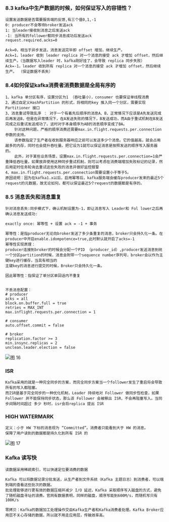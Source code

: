 
### 8.3 kafka中生产数据的时候，如何保证写入的容错性？

    设置发送数据是否需要服务端的反馈,有三个值0,1,-1
    0: producer不会等待broker发送ack
    1: 当leader接收到消息之后发送ack
    -1: 当所有的follower都同步消息成功后发送ack
    request.required.acks=0

    Ack=0，相当于异步发送，消息发送完毕即 offset 增加，继续生产。 
    Ack=1，leader 收到 leader replica 对一个消息的接受 ack 才增加 offset，然后继续生产。（当数据写入leader 时，kafka刚好挂了，会导致 replica 同步失败）
    Ack=-1，leader 收到所有 replica 对一个消息的接受 ack 才增加 offset，然后继续生产。 （保证数据不丢失）
   
### 8.4如何保证kafka消费者消费数据是全局有序的

    1、kafka 单分区有序，设置分区为1 （吞吐量小），consumer 也要保证单线程消费
    2、通过自定义HashPartition 的形式，将相同的key 推入同一个分区，需要实现 Partitioner 接口
    3、消息重试导致乱序 ： 对于一个有着先后顺序的消息A、B，正常情况下应该是A先发送完成后再发送B，但是在异常情况下，在A发送失败的情况下，B发送成功，而A由于重试机制在B发送完成之后重试发送成功了。这时对于本身顺序为AB的消息顺序变成了BA。
        针对这种问题，严格的顺序消费还需要max.in.flight.requests.per.connection参数的支持。
        该参数指定了生产者在收到服务器响应之前可以发送多少个消息。它的值越高，就会占用越多的内存，同时也会提升吞吐量。把它设为1就可以保证消息是按照发送的顺序写入服务器的。
        此外，对于某些业务场景，设置max.in.flight.requests.per.connection=1会严重降低吞吐量，如果放弃使用这种同步重试机制，则可以考虑在消费端增加失败标记的记录，然后用定时任务轮询去重试这些失败的消息并做好监控报警
    4、max.in.flight.requests.per.connection需要设置小于等于5。
    原因说明：因为在kafka1.x以后，启用幂等后，kafka服务端会缓存producer发来的最近5个request的元数据，故无论如何，都可以保证最近5个request的数据都是有序的。


### 8.5 消息丢失和消息重复

    针对消息丢失:同步模式下，确认机制设置为-1，即让消息写入 Leader和 Fol lower之后再确认消息发送成功:

    exactly once: 幂等性 + 设置 ack = -1 + 事务

    幂等性：是指producer无论向broker发送了多少条重复的消息，broker只会持久化一条。在producer中开启enable.idompotence=true,此时默认就开启了acks=-1
    幂等性实现原理：
    producer连接到broker的时候会分配一个PID （producer_id）,producer发送消息到统一个分区partition的时候，消息会附带一个sequence number序列号，broker会以作为主键key进行缓存，当具有相当的
    主键key的消息进行提交的时候，Broker只会持久化一条。

    因此幂等性：指保证了单分区单回话内不重复


    不丢消息配置：
    # producer
    acks = all
    block.on.buffer.full = true
    retries = MAX_INT
    max.inflight.requests.per.connection = 1

    # consumer
    auto.offset.commit = false

    # broker
    replication.factor >= 3
    min.insync.replicas = 2
    unclean.leader.election = false


![图 16](../../../images/782deb1078c911d5e1b76fa37d55d70f18c000933a79865b573f09260bed28d8.png)  


### ISR

    Kafka采用的就是一种完全同步的方案，而完全同步方案当一个follower发生了重启将会导致所有的写入都阻塞。
    而ISR是基于完全同步的一种优化机制，Leader 持续地对 Follower 做同步性检查，如果 Follower 并不能保持同步状态，那么该 Follower 会被移出 ISR，不会再阻塞写入。当同步间隔时间超过 多少 秒时，isr会将replica 提出 ISR

### HIGH WATERMARK

    定义：小于 HW 下标的消息视为 “Committed”。消费者只能看到大于 HW 的消息。
    保障了用户读到的数据都是持久化到所有 ISR 的

![图 17](../../../images/379901e33ffc353394b66a1d0df97b957b1f3aa84cc14a95538741653b88b7a5.png)  


### Kafka 读写快

    读数据采用稀疏索引，可以快速定位要消费的数据

    Kafka 可以将数据记录分批发送，从生产者到文件系统（Kafka 主题日志）到消费者，可以端到端的查看这些批次的数据。
    批处理能够进行更有效的数据压缩并减少 I/O 延迟，Kafka 采取顺序写入磁盘的方式，避免了随机磁盘寻址的浪费。官网有数据表明，同样的磁盘，顺序写能到600M/s，而随机写只有100K/s

    零拷贝：Kafka的数据加工处理操作交由Kafka生产者和Kafka消费者处理。Kafka Broker应用层不关心存储的数据，所以就不用走应用层，传输效率高。

